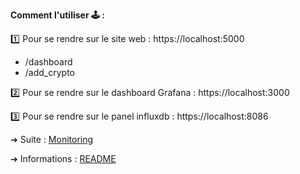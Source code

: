 **Comment l'utiliser 🕹 :**

1️⃣ Pour se rendre sur le site web : https://localhost:5000

- /dashboard
- /add_crypto

2️⃣ Pour se rendre sur le dashboard Grafana : https://localhost:3000

3️⃣ Pour se rendre sur le panel influxdb : https://localhost:8086

➔ Suite : [Monitoring](https://github.com/HyouKash/spacecrypto.me/blob/main/Documentation/Monitoring.md)

➔ Informations : [README](https://github.com/HyouKash/spacecrypto.me/blob/main/README.md)
